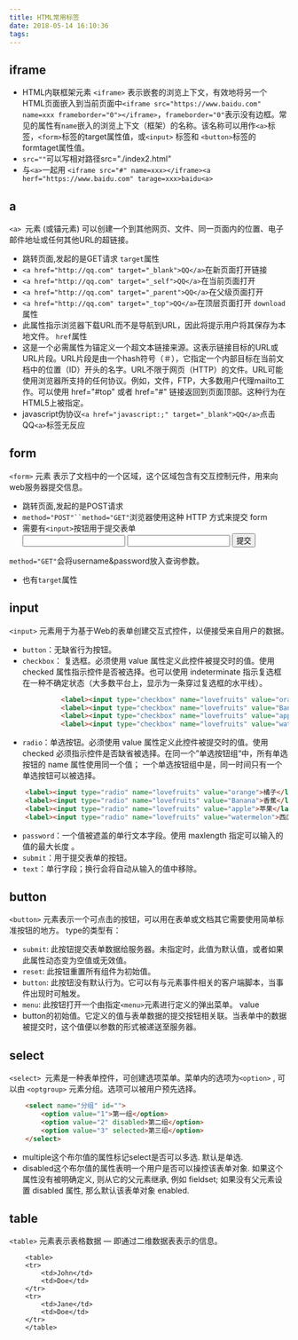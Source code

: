 ```yaml
---
title: HTML常用标签
date: 2018-05-14 16:10:36
tags:
---
```

## iframe
- HTML内联框架元素 `<iframe>` 表示嵌套的浏览上下文，有效地将另一个HTML页面嵌入到当前页面中`<iframe src="https://www.baidu.com" name=xxx frameborder="0"></iframe>`，`frameborder="0"`表示没有边框。常见的属性有`name`嵌入的浏览上下文（框架）的名称。该名称可以用作`<a>`标签，`<form>`标签的target属性值，或`<input>` 标签和 `<button>`标签的formtaget属性值。
- `src=""`可以写相对路径src="./index2.html"
- 与`<a>`一起用 
    `<iframe src="#" name=xxx></iframe><a herf="https://www.baidu.com" tarage=xxx>baidu<a>`
## a
`<a> `元素  (或锚元素) 可以创建一个到其他网页、文件、同一页面内的位置、电子邮件地址或任何其他URL的超链接。
- 跳转页面,发起的是GET请求
`target`属性
- `<a href="http://qq.com" target="_blank">QQ</a>`在新页面打开链接
- `<a href="http://qq.com" target="_self">QQ</a>`在当前页面打开
- `<a href="http://qq.com" target="_parent">QQ</a>`在父级页面打开
- `<a href="http://qq.com" target="_top">QQ</a>`在顶层页面打开
 `download` 属性
- 此属性指示浏览器下载URL而不是导航到URL，因此将提示用户将其保存为本地文件。
`href`属性
- 这是一个必需属性为锚定义一个超文本链接来源。这表示链接目标的URL或URL片段。URL片段是由一个hash符号（＃），它指定一个内部目标在当前文档中的位置（ID）开头的名字。URL不限于网页（HTTP）的文件。URL可能使用浏览器所支持的任何协议。例如，文件，FTP，大多数用户代理mailto工作。可以使用 href="#top" 或者 href="#" 链接返回到页面顶部。这种行为在HTML5上被指定。
- javascript伪协议`<a href="javascript:;" target="_blank">QQ</a>`点击QQ`<a>`标签无反应

## form
`<form>` 元素 表示了文档中的一个区域，这个区域包含有交互控制元件，用来向web服务器提交信息。
- 跳转页面,发起的是POST请求
- `method="POST"``method="GET"`浏览器使用这种 HTTP 方式来提交 form
- 需要有`<input>`按钮用于提交表单 
    <form action="index2.html" method="POST">
        <input type="text" name="username">
        <input type="password" name="password">
        <input type="submit" value="提交">
    </form>
`method="GET"`会将username&password放入查询参数。
- 也有`target`属性
## input
`<input>` 元素用于为基于Web的表单创建交互式控件，以便接受来自用户的数据。
- `button`：无缺省行为按钮。
- `checkbox`： 复选框。必须使用 value 属性定义此控件被提交时的值。使用 checked 属性指示控件是否被选择。也可以使用 indeterminate 指示复选框在一种不确定状态（大多数平台上，显示为一条穿过复选框的水平线）。
```html
             <label><input type="checkbox" name="lovefruits" value="orange">橘子</label>
             <label><input type="checkbox" name="lovefruits" value="Banana">香蕉</label>
             <label><input type="checkbox" name="lovefruits" value="apple">苹果</label>
             <label><input type="checkbox" name="lovefruits" value="watermelon">西瓜</label>
```

- `radio`：单选按钮。必须使用 value 属性定义此控件被提交时的值。使用checked 必须指示控件是否缺省被选择。在同一个”单选按钮组“中，所有单选按钮的 name 属性使用同一个值； 一个单选按钮组中是，同一时间只有一个单选按钮可以被选择。
```html
    <label><input type="radio" name="lovefruits" value="orange">橘子</label>
    <label><input type="radio" name="lovefruits" value="Banana">香蕉</label>
    <label><input type="radio" name="lovefruits" value="apple">苹果</label>`
    <label><input type="radio" name="lovefruits" value="watermelon">西瓜</label>
```

- `password`：一个值被遮盖的单行文本字段。使用 maxlength 指定可以输入的值的最大长度 。
- `submit`：用于提交表单的按钮。
- `text`：单行字段；换行会将自动从输入的值中移除。
## button
`<button>` 元素表示一个可点击的按钮，可以用在表单或文档其它需要使用简单标准按钮的地方。
type的类型有：
- `submit`:  此按钮提交表单数据给服务器。未指定时，此值为默认值，或者如果此属性动态变为空值或无效值。
- `reset`:  此按钮重置所有组件为初始值。
- `button`: 此按钮没有默认行为。它可以有与元素事件相关的客户端脚本，当事件出现时可触发。
- `menu`: 此按钮打开一个由指定`<menu>`元素进行定义的弹出菜单。
value
- button的初始值。它定义的值与表单数据的提交按钮相关联。当表单中的数据被提交时，这个值便以参数的形式被递送至服务器。
## select
`<select> `元素是一种表单控件，可创建选项菜单。菜单内的选项为`<option>` , 可以由 `<optgroup>` 元素分组。选项可以被用户预先选择。
```html
    <select name="分组" id="">
        <option value="1">第一组</option>
        <option value="2" disabled>第二组</option>
        <option value="3" selected>第三组</option>
    </select>
```
- multiple这个布尔值的属性标记select是否可以多选. 默认是单选.
- disabled这个布尔值的属性表明一个用户是否可以操控该表单对象. 如果这个属性没有被明确定义, 则从它的父元素继承, 例如 fieldset; 如果没有父元素设置 disabled 属性, 那么默认该表单对象 enabled.



## table
`<table>` 元素表示表格数据 — 即通过二维数据表表示的信息。
```
    <table>
    <tr>
        <td>John</td>
        <td>Doe</td>
    </tr>
    <tr>
        <td>Jane</td>
        <td>Doe</td>
    </tr>
    </table>
```



